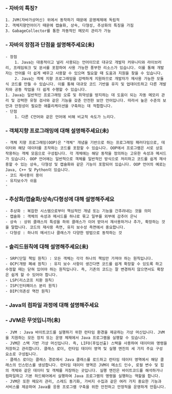 ### - 자바의 특징?
    1. JVM(자바가상머신) 위에서 동작하기 때문에 운영체제에 독립적
    2. 객체지향언어이기 때문에 캡슐화, 상속, 다형성, 추상화의 특징을 가짐
    3. GabageCollector를 통한 자동적인 메모리 관리가 가능

### - 자바의 장점과 단점을 설명해주세요(未)
    - 장점
        1. Java는 대중적이고 널리 사용되는 언어이므로 대규모 개발자 커뮤니티와 라이브러리, 프레임워크 및 문서를 포함하여 사용 가능한 풍부한 리소스가 있습니다. 이를 통해 개발자는 언어를 더 쉽게 배우고 사용할 수 있으며 필요할 때 도움과 지원을 찾을 수 있습니다.
        2. Java는 객체 지향 프로그래밍을 강력하게 지원하므로 개발자가 재사용 가능한 모듈식 코드를 만들 수 있습니다. 이를 통해 대규모 코드 기반을 유지 및 업데이트하고 다른 개발자와 공동 작업을 더 쉽게 수행할 수 있습니다.
    1. Java는 일반적인 프로그래밍 오류 및 취약성을 방지하는 데 도움이 되는 자동 메모리 관리 및 강력한 유형 검사와 같은 기능을 갖춘 안전한 보안 언어입니다. 따라서 높은 수준의 보안과 안정성이 필요한 애플리케이션을 구축하는 데 적합합니다.
    - 단점
        1. 다른 C언어와 같은 언어에 비해 비교적 속도가 느리다.

### - 객체지향 프로그래밍에 대해 설명해주세요(未)
    - 객체 지향 프로그래밍(OOP)은 "객체" 개념을 기반으로 하는 프로그래밍 패러다임으로, 데이터와 해당 데이터를 조작하는 코드를 포함할 수 있습니다. OOP에서 프로그램은 서로 상호 작용하는 객체 모음으로 구성됩니다. 각 개체에는 해당 동작을 정의하는 고유한 속성과 메서드가 있습니다. OOP 언어에는 일반적으로 객체를 일반적인 방식으로 처리하고 코드를 쉽게 재사용할 수 있는 상속, 다형성 및 캡슐화와 같은 기능이 포함되어 있습니다. OOP 언어의 예로는 Java, C++ 및 Python이 있습니다.
    - 코드 재사용이 용이
    - 유지보수가 쉬움
    - 
### - 추상화/캡슐화/상속/다형성에 대해 설명해주세요
    - 추상화 : 복잡한 시스템으로부터 핵심적인 개념 또는 기능을 간추려내는 것을 의미
    - 캡슐화 : 객체의 속성과 메서드를 하나로 묶고 일부를 외부에 감추어 은닉
    - 상속 : 상위 클래스의 특성을 하위 클래스가 이어 받아서 재사용하거나 추가, 확장하는 것을 말합니다. 코드의 재사용 측면, 유지 보수성 측면에서 중요합니다.
    - 다형성 : 하나의 메서드나 클래스가 다양한 방법으로 동작하는 것

### - 솔리드원칙에 대해 설명해주세요(未)
    - SRP(단일 책임 원칙) : 모든 객체는 각각 하나의 책임만 가져야 하는 원칙입니다.
    - OCP(개방 폐쇄 원칙) : 유지 보수 사항이 생긴다면 코드를 쉽게 확장할 수 있도록 하고 수정할 때는 닫혀 있어야 하는 원칙입니다. 즉, 기존의 코드는 잘 변경하지 않으면서도 확장은 쉽게 할 수 있어야 합니다.
    - LSP(리스코프 치환 원칙)
    - ISP(인터페이스 분리 원칙)
    - DIP(의존성 역전 원칙)

### - Java의 컴파일 과정에 대해 설명해주세요

### - JVM은 무엇입니까(未)
    - JVM : Java 바이트코드를 실행하기 위한 런타임 환경을 제공하는 가상 머신입니다. JVM을 지원하는 모든 장치 또는 운영 체제에서 Java 프로그램을 실행할 수 있습니다.
    - JVM은 스택 기반 가상 머신입니다. 즉, LIFO(후입선출) 스택을 사용하여 데이터와 명령을 저장하고 관리합니다. 클래스 로더, 런타임 데이터 영역 및 실행 엔진의 세 가지 주요 구성 요소로 구성됩니다.
    - 클래스 로더는 클래스 경로에서 Java 클래스를 로드하고 런타임 데이터 영역에서 해당 클래스의 인스턴스를 생성합니다. 런타임 데이터 영역은 JVM이 메소드 인수, 로컬 변수 및 힙의 객체와 같은 데이터 및 객체를 저장하는 곳입니다. 실행 엔진은 바이트코드를 해석하거나 컴파일하고 기본 하드웨어에서 실행하여 Java 프로그램의 명령을 실행하는 역할을 합니다.
    - JVM은 또한 메모리 관리, 스레드 동기화, 가비지 수집과 같은 여러 가지 중요한 기능과 서비스를 제공하여 Java를 응용 프로그램 구축을 위한 안전하고 안정적을 운영하게 만듭니다.
